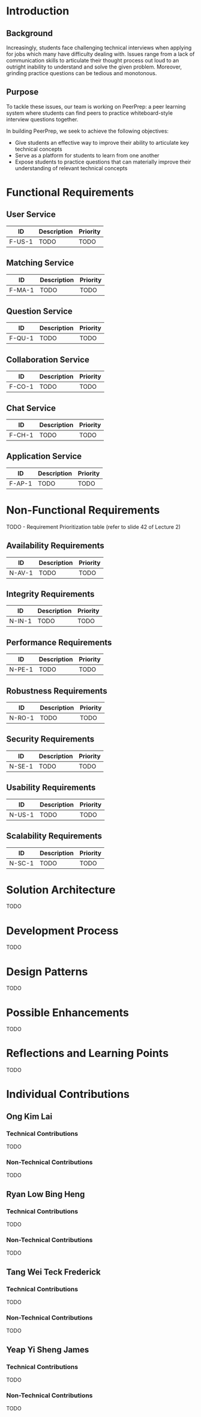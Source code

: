 # Introduction

## Background

Increasingly, students face challenging technical interviews when applying for jobs which many have difficulty dealing with. Issues range from a lack of communication skills to articulate their thought process out loud to an outright inability to understand and solve the given problem. Moreover, grinding practice questions can be tedious and monotonous.

## Purpose

To tackle these issues, our team is working on PeerPrep: a peer learning system where students can find peers to practice whiteboard-style interview questions together.

In building PeerPrep, we seek to achieve the following objectives:

- Give students an effective way to improve their ability to articulate key technical concepts
- Serve as a platform for students to learn from one another
- Expose students to practice questions that can materially improve their understanding of relevant technical concepts

# Functional Requirements

## User Service

| ID     | Description | Priority |
| ------ | ----------- | -------- |
| F-US-1 | TODO        | TODO     |

## Matching Service

| ID     | Description | Priority |
| ------ | ----------- | -------- |
| F-MA-1 | TODO        | TODO     |

## Question Service

| ID     | Description | Priority |
| ------ | ----------- | -------- |
| F-QU-1 | TODO        | TODO     |

## Collaboration Service

| ID     | Description | Priority |
| ------ | ----------- | -------- |
| F-CO-1 | TODO        | TODO     |

## Chat Service

| ID     | Description | Priority |
| ------ | ----------- | -------- |
| F-CH-1 | TODO        | TODO     |

## Application Service

| ID     | Description | Priority |
| ------ | ----------- | -------- |
| F-AP-1 | TODO        | TODO     |

# Non-Functional Requirements

TODO - Requirement Prioritization table (refer to slide 42 of Lecture 2)

## Availability Requirements

| ID     | Description | Priority |
| ------ | ----------- | -------- |
| N-AV-1 | TODO        | TODO     |

## Integrity Requirements

| ID     | Description | Priority |
| ------ | ----------- | -------- |
| N-IN-1 | TODO        | TODO     |

## Performance Requirements

| ID     | Description | Priority |
| ------ | ----------- | -------- |
| N-PE-1 | TODO        | TODO     |

## Robustness Requirements

| ID     | Description | Priority |
| ------ | ----------- | -------- |
| N-RO-1 | TODO        | TODO     |

## Security Requirements

| ID     | Description | Priority |
| ------ | ----------- | -------- |
| N-SE-1 | TODO        | TODO     |

## Usability Requirements

| ID     | Description | Priority |
| ------ | ----------- | -------- |
| N-US-1 | TODO        | TODO     |

## Scalability Requirements

| ID     | Description | Priority |
| ------ | ----------- | -------- |
| N-SC-1 | TODO        | TODO     |

# Solution Architecture

TODO

# Development Process

TODO

# Design Patterns

TODO

# Possible Enhancements

TODO

# Reflections and Learning Points

TODO

# Individual Contributions

## Ong Kim Lai

### Technical Contributions

TODO

### Non-Technical Contributions

TODO

## Ryan Low Bing Heng

### Technical Contributions

TODO

### Non-Technical Contributions

TODO

## Tang Wei Teck Frederick

### Technical Contributions

TODO

### Non-Technical Contributions

TODO

## Yeap Yi Sheng James

### Technical Contributions

TODO

### Non-Technical Contributions

TODO
